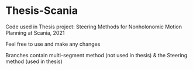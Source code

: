 # Thesis-Scania
Code used in Thesis project: Steering Methods for Nonholonomic Motion Planning at Scania, 2021

Feel free to use and make any changes

Branches contain multi-segment method (not used in thesis) & the Steering method (used in thesis)
